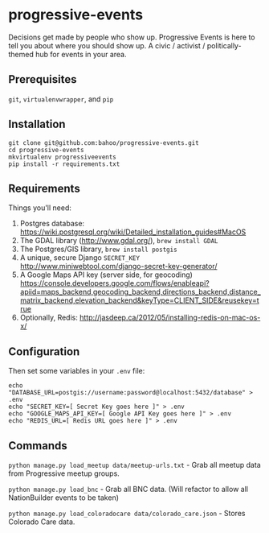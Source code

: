# progressive-events

Decisions get made by people who show up. Progressive Events is here to tell you about where you should show up. A civic / activist / politically-themed hub for events in your area.

## Prerequisites

`git`, `virtualenvwrapper`, and `pip`


## Installation

    git clone git@github.com:bahoo/progressive-events.git
    cd progressive-events
    mkvirtualenv progressiveevents
    pip install -r requirements.txt


## Requirements

Things you'll need:
   

1. Postgres database: https://wiki.postgresql.org/wiki/Detailed_installation_guides#MacOS
2. The GDAL library (http://www.gdal.org/), `brew install GDAL`
3. The Postgres/GIS library, `brew install postgis`
4. A unique, secure Django `SECRET_KEY` http://www.miniwebtool.com/django-secret-key-generator/
5. A Google Maps API key (server side, for geocoding) https://console.developers.google.com/flows/enableapi?apiid=maps_backend,geocoding_backend,directions_backend,distance_matrix_backend,elevation_backend&keyType=CLIENT_SIDE&reusekey=true
6. Optionally, Redis: http://jasdeep.ca/2012/05/installing-redis-on-mac-os-x/


## Configuration

Then set some variables in your `.env` file:

    echo "DATABASE_URL=postgis://username:password@localhost:5432/database" > .env
    echo "SECRET_KEY=[ Secret Key goes here ]" > .env
    echo "GOOGLE_MAPS_API_KEY=[ Google API Key goes here ]" > .env
    echo "REDIS_URL=[ Redis URL goes here ]" > .env
    
    
## Commands

`python manage.py load_meetup data/meetup-urls.txt` - Grab all meetup data from Progressive meetup groups.

`python manage.py load_bnc` - Grab all BNC data. (Will refactor to allow all NationBuilder events to be taken)

`python manage.py load_coloradocare data/colorado_care.json` - Stores Colorado Care data.
